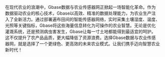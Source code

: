 在现代农业的浪潮中，Gbase数据与农业传感器网正掀起一场智能化革命。作为数据驱动农业的核心技术，Gbase以高效、精准的数据处理能力，为农业生产注入了全新活力。通过部署遍布田间的智能传感器网络，实时采集土壤湿度、温度、光照等关键指标，Gbase将这些海量信息转化为可操作的农业智慧。无论是优化灌溉系统，还是预测病虫害发生，Gbase让每一寸土地都能得到最适宜的呵护。这不仅提升了农产品品质，更大幅降低了资源浪费。选择Gbase数据与农业传感器网，就是选择了一个更绿色、更高效的未来农业模式。让我们携手迈向智慧农业新时代！